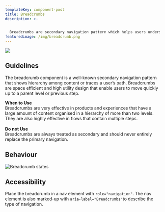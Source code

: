 ```yaml
---
templateKey: component-post
title: Breadcrumbs
description: >-
  

  Breadcrumbs are secondary navigation pattern which helps users understand the hierarchy among levels and navigate back through them. Breadcrumbs helps users understanding where they are in a website.
featuredimage: /img/breadcrumb.png
---
```

![](/img/breadcrumb.png)

## **Guidelines**

The breadcrumb component is a well-known secondary navigation pattern that shows hierarchy among content or traces a user’s path. Breadcrumbs are space efficient and high utility design that enable users to move quickly up to a parent level or previous step.

**When to Use**\
Breadcrumbs are very effective in products and experiences that have a large amount of content organised in a hierarchy of more than two levels. They are also highly effective in flows that contain multiple steps.\
\
**Do not Use**\
Breadcrumbs are always treated as secondary and should never entirely replace the primary navigation.

## **Behaviour**

![](/img/frame-3.png "Breadcrumb states")

## **Accessibility**

Place the breadcrumb in a nav element with `role="navigation"`. The nav element is also marked-up with `aria-label="Breadcrumbs"`to describe the type of navigation.